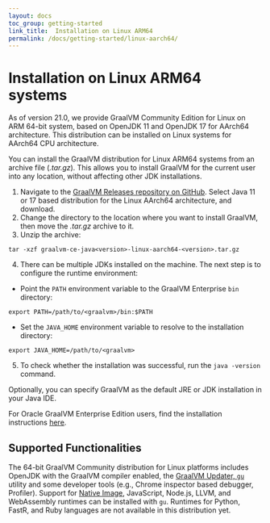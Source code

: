 ```yaml
---
layout: docs
toc_group: getting-started
link_title:  Installation on Linux ARM64
permalink: /docs/getting-started/linux-aarch64/
---
```


# Installation on Linux ARM64 systems

As of version 21.0, we provide GraalVM Community Edition for Linux on ARM 64-bit system, based on OpenJDK 11 and OpenJDK 17 for AArch64 architecture.
This distribution can be installed on Linux systems for AArch64 CPU architecture.

You can install the GraalVM distribution for Linux ARM64 systems from an archive file (_.tar.gz_).
This allows you to install GraalVM for the current user into any location, without affecting other JDK installations.

1. Navigate to the [GraalVM Releases repository on GitHub](https://github.com/graalvm/graalvm-ce-builds/releases). Select Java 11 or 17 based distribution for the Linux AArch64 architecture, and download.
2. Change the directory to the location where you want to install GraalVM, then move the _.tar.gz_ archive to it.
3. Unzip the archive:
```shell
tar -xzf graalvm-ce-java<version>-linux-aarch64-<version>.tar.gz
```
4. There can be multiple JDKs installed on the machine. The next step is to configure the runtime environment:
  - Point the `PATH` environment variable to the GraalVM Enterprise `bin` directory:
  ```shell
  export PATH=/path/to/<graalvm>/bin:$PATH
  ```
  - Set the `JAVA_HOME` environment variable to resolve to the installation directory:
  ```shell
  export JAVA_HOME=/path/to/<graalvm>
  ```
5. To check whether the installation was successful, run the `java -version` command.

Optionally, you can specify GraalVM as the default JRE or JDK installation in your Java IDE.

For Oracle GraalVM Enterprise Edition users, find the installation instructions [here](https://docs.oracle.com/en/graalvm/enterprise/21/docs/getting-started/installation-linux-aarch64/).

## Supported Functionalities

The 64-bit GraalVM Community distribution for Linux platforms includes OpenJDK with the GraalVM compiler enabled, the [GraalVM Updater, `gu`](../../reference-manual/graalvm-updater.md) utility and some developer tools (e.g., Chrome inspector based debugger, Profiler).
Support for [Native Image](../../reference-manual/native-image/README.md), JavaScript, Node.js, LLVM, and WebAssembly runtimes can be installed with `gu`.
Runtimes for Python, FastR, and Ruby languages are not available in this distribution yet.
